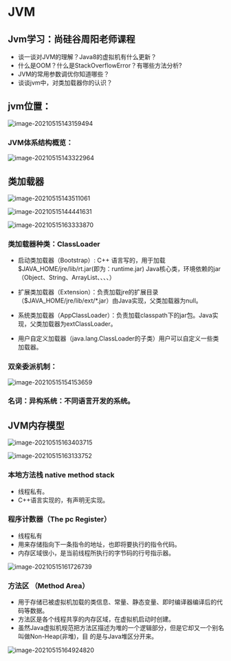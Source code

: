# JVM

## Jvm学习：尚硅谷周阳老师课程

* 谈一谈对JVM的理解？Java8的虚拟机有什么更新？
* 什么是OOM？什么是StackOverflowError？有哪些方法分析?
* JVM的常用参数调优你知道哪些？
* 谈谈jvm中，对类加载器你的认识？



## jvm位置：

![image-20210515143159494](jvm_atguigu.assets/image-20210515143159494.png)

### JVM体系结构概览：

![image-20210515143322964](jvm_atguigu.assets/image-20210515143322964.png)

## 类加载器

![image-20210515143511061](jvm_atguigu.assets/image-20210515143511061.png)

![image-20210515144441631](jvm_atguigu.assets/image-20210515144441631.png)



![image-20210515163333870](jvm_atguigu.assets/image-20210515163333870.png)

### 类加载器种类：ClassLoader

* 启动类加载器（Bootstrap）: C++ 语言写的，用于加载$JAVA_HOME/jre/lib/rt.jar(即为：runtime.jar) Java核心类，环境依赖的jar（Object、String、ArrayList、、、、）
* 扩展类加载器（Extension）：负责加载jre的扩展目录（$JAVA_HOME/jre/lib/ext/*.jar）由Java实现，父类加载器为null。
* 系统类加载器（AppClassLoader）：负责加载classpath下的jar包。Java实现，父类加载器为extClassLoader。

* 用户自定义加载器（java.lang.ClassLoader的子类）用户可以自定义一些类加载器。

### 双亲委派机制：

![image-20210515154153659](jvm_atguigu.assets/image-20210515154153659.png)

### 名词：异构系统：不同语言开发的系统。

## JVM内存模型

![image-20210515163403715](jvm_atguigu.assets/image-20210515163403715.png)



![image-20210515163133752](jvm_atguigu.assets/image-20210515163133752.png)

### 本地方法栈 native method stack

* 线程私有。
* C++语言实现的，有声明无实现。



### 程序计数器（The pc Register）

* 线程私有
* 用来存储指向下一条指令的地址，也即将要执行的指令代码。
* 内存区域很小，是当前线程所执行的字节码的行号指示器。





![image-20210515161726739](jvm_atguigu.assets/image-20210515161726739.png)

### 方法区 （Method Area）

* 用于存储已被虚拟机加载的类信息、常量、静态变量、即时编译器编译后的代码等数据。
* 方法区是各个线程共享的内存区域，在虚拟机启动时创建。
* 虽然Java虚拟机规范把方法区描述为堆的一个逻辑部分，但是它却又一个别名叫做Non-Heap(非堆)，目 的是与Java堆区分开来。

![image-20210515164924820](jvm_atguigu.assets/image-20210515164924820.png)